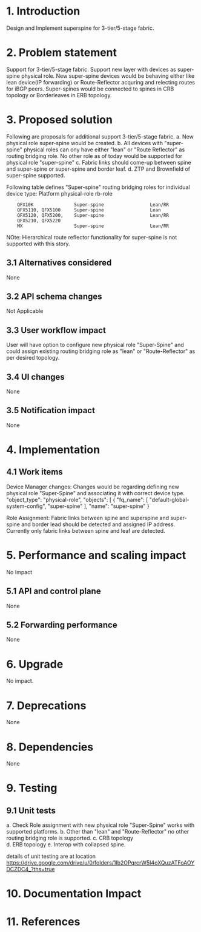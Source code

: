 
# 1. Introduction
Design and Implement superspine for 3-tier/5-stage fabric.


# 2. Problem statement
Support for 3-tier/5-stage fabric. Support new layer with devices as super-spine physical role. New super-spine devices
would be behaving either like lean device(IP forwarding) or Route-Reflector acquring and relecting routes for iBGP peers.
Super-spines would be connected to spines in CRB topology or Borderleaves in ERB topology.

# 3. Proposed solution
Following are proposals for additional support 3-tier/5-stage fabric.
        a. New physical role super-spine would be created.
        b. All devices with "super-spine" physical roles can ony have either "lean" or "Route Reflector" as routing bridging role.
           No other role as of today would be supported for physical role "super-spine"
        c. Fabric links should come-up between spine and super-spine or super-spine and border leaf.
        d. ZTP and Brownfield of super-spine supported.

Following table defines "Super-spine" routing bridging roles for individual device type:
        Platform             physical-role               rb-role
        
        QFX10K               Super-spine                 Lean/RR
        QFX5110, QFX5100     Super-spine                 Lean
        QFX5120, QFX5200,    Super-spine                 Lean/RR 
        QFX5210, QFX5220    
        MX                   Super-spine                 Lean/RR

NOte: Hierarchical route reflector functionality for super-spine is not supported with this story.

## 3.1 Alternatives considered
None

## 3.2 API schema changes
Not Applicable

## 3.3 User workflow impact
User will have option to configure new physical role "Super-Spine" and could assign existing routing bridging role as "lean" 
or "Route-Reflector" as per desired topology.

## 3.4 UI changes
None

## 3.5 Notification impact
None


# 4. Implementation
## 4.1 Work items
Device Manager changes: Changes would be regarding defining new physical role "Super-Spine" and associating it with correct device type.
"object_type": "physical-role",
      "objects": [
        {
          "fq_name": [
            "default-global-system-config", "super-spine"
          ],
          "name": "super-spine"
        }

Role Assignment: Fabric links between spine and superspine and super-spine and border lead should be detected and assigned IP address. Currently only fabric links
                 between spine and leaf are detected.

# 5. Performance and scaling impact
No Impact

## 5.1 API and control plane
None

## 5.2 Forwarding performance
None

# 6. Upgrade
No impact.

# 7. Deprecations
None

# 8. Dependencies
None

# 9. Testing
## 9.1 Unit tests
a. Check Role assignment with new physical role "Super-Spine" works with supported platforms.
b. Other than "lean" and "Route-Reflector" no other routing bridging role is supported.
c. CRB topology  
d. ERB topology
e. Interop with collapsed spine.

details of unit testing are at location https://drive.google.com/drive/u/0/folders/1lb2OPqrcrW5I4oXQuzATFoAOYDCZDC4_?ths=true 
# 10. Documentation Impact


# 11. References

